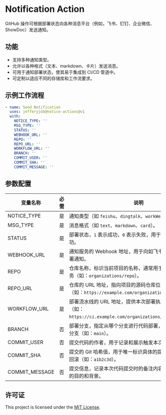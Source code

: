 # Notification Action
GitHub 操作可根据部署状态向各种消息平台（例如，飞书、钉钉、企业微信、ShowDoc）发送通知。

## 功能
- 支持多种通知类型。
- 允许以各种格式（文本、markdown、卡片）发送消息。
- 可用于通知部署状态，使其易于集成到 CI/CD 管道中。
- 可定制以适应不同的存储库和工作流要求。

## 示例工作流程

```yaml
- name: Send Notification
  uses: jefferyjob@notice-actions@v1
  with:
    NOTICE_TYPE: ''
    MSG_TYPE: ''
    STATUS: ''
    WEBHOOK_URL: ''
    REPO: ''
    REPO_URL: ''
    WORKFLOW_URL: ''
    BRANCH: ''
    COMMIT_USER: ''
    COMMIT_SHA: ''
    COMMIT_MESSAGE: ''
```

## 参数配置

| 变量名称 | 必需 | 说明 |
| ------------ | -------- | --------------------- |
| NOTICE_TYPE | 是 |通知类型（如 `feishu`、`dingtalk`、`workWechat`、`showDoc`）。|
| MSG_TYPE | 是 | 消息格式（如 `text`、`markdown`、`card`）。|
| STATUS     | 是    | 部署状态，`1` 表示成功，`0` 表示失败，用于标识本次部署是否成功。                                        |
| WEBHOOK_URL | 是    | 通知服务的 Webhook 地址，用于向如飞书、钉钉等平台发送部署通知。                                        |
| REPO       | 是    | 仓库名称，标识当前项目的名称，通常用于区分不同的应用或服务（如：`organizations/repo`）。                      |
| REPO_URL   | 是    | 仓库的 URL 地址，指向项目的源码仓库位置，便于查看代码库（如：`https://example.com/organizations/repo`）。 |
| WORKFLOW_URL | 是    | 部署流水线的 URL 地址，提供本次部署执行流程的详细信息（如：`https://ci.example.com/organizations/repo/workflow/1`）。      |
| BRANCH     | 否    | 部署分支，指定从哪个分支进行代码部署，若不指定则使用默认分支（如：`main`）。                                   |
| COMMIT_USER | 否    | 提交代码的作者，用于记录和展示触发本次部署的人员信息。                                                 |
| COMMIT_SHA | 否    | 提交的 Git 哈希值，用于唯一标识具体的提交版本，便于追踪和回滚（如：`a1b2c3d`）。                             |
| COMMIT_MESSAGE | 否    | 提交信息，记录本次代码提交时的备注内容，便于理解代码更改的目的和背景。                                         |


## 许可证
This project is licensed under the [MIT License](LICENSE).
